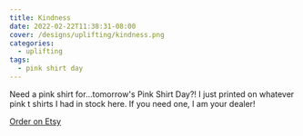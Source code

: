 ```yaml
---
title: Kindness
date: 2022-02-22T11:38:31-08:00
cover: /designs/uplifting/kindness.png
categories:
  - uplifting
tags:
  - pink shirt day
---
```


Need a pink shirt for...tomorrow's Pink Shirt Day?!
I just printed on whatever pink t shirts I had in stock here. If you need one, I am your dealer!

<!--more-->
[Order on Etsy](https://www.etsy.com/ca/listing/1196678059/kindness-crew-neck-sweatshirt)
